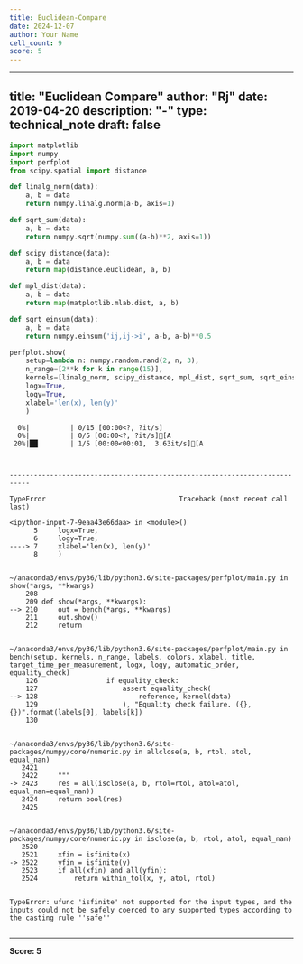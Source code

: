 ```yaml
---
title: Euclidean-Compare
date: 2024-12-07
author: Your Name
cell_count: 9
score: 5
---
```


---
title: "Euclidean Compare"
author: "Rj"
date: 2019-04-20
description: "-"
type: technical_note
draft: false
---

```python
import matplotlib
import numpy
import perfplot
from scipy.spatial import distance
```


```python
def linalg_norm(data):
    a, b = data
    return numpy.linalg.norm(a-b, axis=1)
```


```python
def sqrt_sum(data):
    a, b = data
    return numpy.sqrt(numpy.sum((a-b)**2, axis=1))
```


```python
def scipy_distance(data):
    a, b = data
    return map(distance.euclidean, a, b)
```


```python
def mpl_dist(data):
    a, b = data
    return map(matplotlib.mlab.dist, a, b)

```


```python
def sqrt_einsum(data):
    a, b = data
    return numpy.einsum('ij,ij->i', a-b, a-b)**0.5
```


```python
perfplot.show(
    setup=lambda n: numpy.random.rand(2, n, 3),
    n_range=[2**k for k in range(15)],
    kernels=[linalg_norm, scipy_distance, mpl_dist, sqrt_sum, sqrt_einsum],
    logx=True,
    logy=True,
    xlabel='len(x), len(y)'
    )
```

      0%|          | 0/15 [00:00<?, ?it/s]
      0%|          | 0/5 [00:00<?, ?it/s][A
     20%|██        | 1/5 [00:00<00:01,  3.63it/s][A



    ---------------------------------------------------------------------------

    TypeError                                 Traceback (most recent call last)

    <ipython-input-7-9eaa43e66daa> in <module>()
          5     logx=True,
          6     logy=True,
    ----> 7     xlabel='len(x), len(y)'
          8     )


    ~/anaconda3/envs/py36/lib/python3.6/site-packages/perfplot/main.py in show(*args, **kwargs)
        208 
        209 def show(*args, **kwargs):
    --> 210     out = bench(*args, **kwargs)
        211     out.show()
        212     return


    ~/anaconda3/envs/py36/lib/python3.6/site-packages/perfplot/main.py in bench(setup, kernels, n_range, labels, colors, xlabel, title, target_time_per_measurement, logx, logy, automatic_order, equality_check)
        126                 if equality_check:
        127                     assert equality_check(
    --> 128                         reference, kernel(data)
        129                     ), "Equality check failure. ({}, {})".format(labels[0], labels[k])
        130 


    ~/anaconda3/envs/py36/lib/python3.6/site-packages/numpy/core/numeric.py in allclose(a, b, rtol, atol, equal_nan)
       2421 
       2422     """
    -> 2423     res = all(isclose(a, b, rtol=rtol, atol=atol, equal_nan=equal_nan))
       2424     return bool(res)
       2425 


    ~/anaconda3/envs/py36/lib/python3.6/site-packages/numpy/core/numeric.py in isclose(a, b, rtol, atol, equal_nan)
       2520 
       2521     xfin = isfinite(x)
    -> 2522     yfin = isfinite(y)
       2523     if all(xfin) and all(yfin):
       2524         return within_tol(x, y, atol, rtol)


    TypeError: ufunc 'isfinite' not supported for the input types, and the inputs could not be safely coerced to any supported types according to the casting rule ''safe''



```python

```


---
**Score: 5**